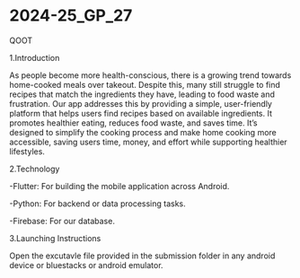 # 2024-25_GP_27
QOOT

1.Introduction

As people become more health-conscious, there is a growing trend towards home-cooked meals over takeout. Despite this, many still struggle to find recipes that match the ingredients they have, leading to food waste and frustration. 
Our app addresses this by providing a simple, user-friendly platform that helps users find recipes based on available ingredients. It promotes healthier eating, reduces food waste, and saves time. It’s designed to simplify the cooking process and make home cooking more accessible, saving users time, money, and effort while supporting healthier lifestyles.

2.Technology 

-Flutter: For building the mobile application across Android.

-Python: For backend or data processing tasks.

-Firebase: For our database.

3.Launching Instructions

Open the excutavle file provided in the submission folder in any android device or bluestacks or android emulator.
